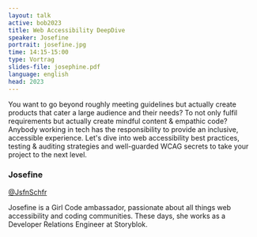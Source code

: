 ```yaml
---
layout: talk
active: bob2023
title: Web Accessibility DeepDive
speaker: Josefine
portrait: josefine.jpg
time: 14:15-15:00
type: Vortrag
slides-file: josephine.pdf
language: english
head: 2023
---
```


You want to go beyond roughly meeting guidelines but actually create
products that cater a large audience and their needs? To not only
fulfil requirements but actually create mindful content & empathic
code? Anybody working in tech has the responsibility to provide an
inclusive, accessible experience. Let's dive into web accessibility
best practices, testing & auditing strategies and well-guarded WCAG
secrets to take your project to the next level.

### Josefine

[@JsfnSchfr](http://www.twitter.com/JsfnSchfr)

Josefine is a Girl Code ambassador, passionate about all things web
accessibility and coding communities. These days, she works as a
Developer Relations Engineer at Storyblok.
